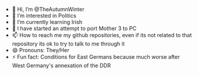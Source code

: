 - 👋 Hi, I’m @TheAutumnWinter
- 👀 I’m interested in Politics
- 🌱 I’m currently learning Irish
- 💞️ I have started an attempt to port Mother 3 to PC
- 📫 How to reach me my github repositories, even if its not related to that repository its ok to try to talk to me through it
- 😄 Pronouns: They/Her
- ⚡ Fun fact: Conditions for East Germans because much worse after West Germany's annexation of the DDR

<!---
TheAutumnWinter/TheAutumnWinter is a ✨ special ✨ repository because its `README.md` (this file) appears on your GitHub profile.
You can click the Preview link to take a look at your changes.
--->
